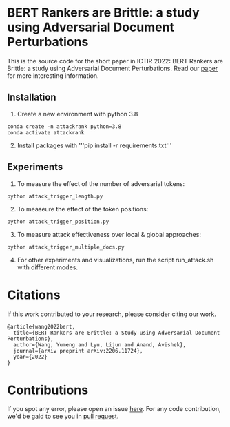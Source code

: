 # BERT Rankers are Brittle: a study using Adversarial Document Perturbations
This is the source code for the short paper in ICTIR 2022: BERT Rankers are Brittle: a study using Adversarial Document Perturbations.
Read our [paper](https://arxiv.org/abs/2206.11724) for more interesting information.

## Installation
1. Create a new environment with python 3.8
```
conda create -n attackrank python=3.8
conda activate attackrank
```
2. Install packages with '''pip install -r requirements.txt'''

## Experiments
1. To measure the effect of the number of adversarial tokens:
```
python attack_trigger_length.py
```
2. To measeure the effect of the token positions:
```
python attack_trigger_position.py
```
3. To measure attack effectiveness over local & global approaches:
```
python attack_trigger_multiple_docs.py
```
4. For other experiments and visualizations, run the script run_attack.sh with different modes.

# Citations
If this work contributed to your research, please consider citing our work.
```
@article{wang2022bert,
  title={BERT Rankers are Brittle: a Study using Adversarial Document Perturbations},
  author={Wang, Yumeng and Lyu, Lijun and Anand, Avishek},
  journal={arXiv preprint arXiv:2206.11724},
  year={2022}
}
```

# Contributions
If you spot any error, please open an issue [here](https://github.com/menauwy/brittlebert/issues).
For any code contribution, we'd be gald to see you in [pull request](https://github.com/menauwy/brittlebert/pulls).